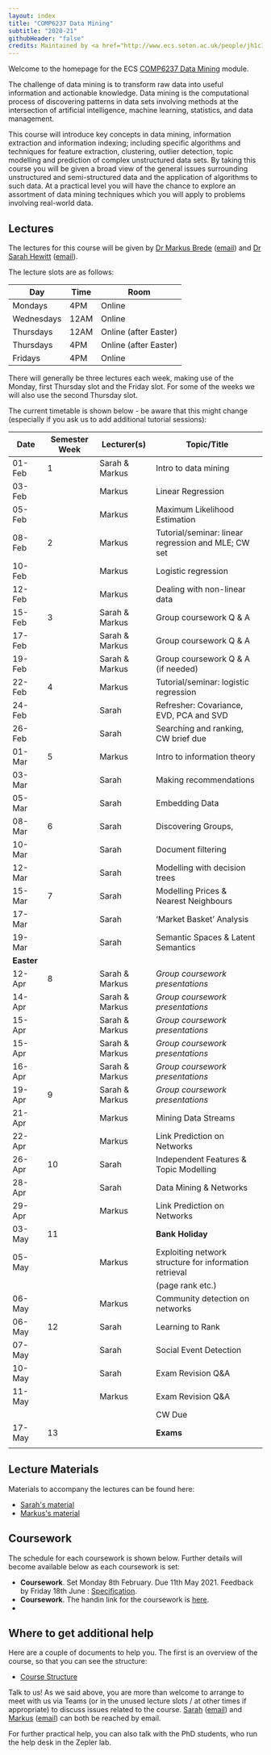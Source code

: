 ```yaml
---
layout: index
title: "COMP6237 Data Mining"
subtitle: "2020-21"
githubHeader: "false"
credits: Maintained by <a href="http://www.ecs.soton.ac.uk/people/jh1c18">Dr Sarah Hewitt</a>.
---
```


Welcome to the homepage for the ECS [COMP6237 Data Mining](https://secure.ecs.soton.ac.uk/module/COMP6237) module.

The challenge of data mining is to transform raw data into useful information and actionable knowledge. Data mining is the computational process of discovering patterns in data sets involving methods at the intersection of artificial intelligence, machine learning, statistics, and data management. 

This course will introduce key concepts in data mining, information extraction and information indexing; including specific algorithms and techniques for feature extraction, clustering, outlier detection, topic modelling and prediction of complex unstructured data sets. By taking this course you will be given a broad view of the general issues surrounding unstructured and semi-structured data and the application of algorithms to such data. At a practical level you will have the chance to explore an assortment of data mining techniques which you will apply to problems involving real-world data. 

## Lectures
The lectures for this course will be given by <a href="http://www.ecs.soton.ac.uk/people/mb8">Dr Markus Brede</a> ([email](mailto:mb8@ecs.soton.ac.uk)) and <a href="http://www.ecs.soton.ac.uk/people/sh7n18">Dr Sarah Hewitt</a> ([email](mailto:sarah.hewitt@soton.ac.uk)). 

The lecture slots are as follows:

Day        | Time | Room   
-----------|------|-----------------------
Mondays    | 4PM	| Online
Wednesdays | 12AM | Online
Thursdays	 | 12AM	| Online (after Easter)
Thursdays	 | 4PM	| Online (after Easter)
Fridays	   | 4PM	| Online

There will generally be three lectures each week, making use of the Monday, first Thursday slot and the Friday slot. For some of the weeks we will also use the second Thursday slot. 

<!---When we are not using sessions for formal teaching, the rooms are available for you to use for the group project. At those times both Sarah & Markus will endeavour to be in their respective offices should you wish to get assistance with any aspects of the course (it is advisable to email us before to give us a heads-up that you're coming though).--->

The current timetable is shown below - be aware that this might change (especially if you ask us to add additional tutorial sessions):

| Date       | Semester Week | Lecturer(s)     | Topic/Title                                           | 
|------------|---------------|-----------------|-------------------------------------------------------| 
| 01-Feb     | 1             | Sarah & Markus  | Intro to data mining                                  | 
| 03-Feb     |               | Markus          | Linear Regression                                     |
| 05-Feb     |               | Markus          | Maximum Likelihood Estimation                         | 
| 08-Feb     | 2             | Markus          | Tutorial/seminar: linear regression and MLE; CW set   | 
| 10-Feb     |               | Markus          | Logistic regression                                   |
| 12-Feb     |               | Markus          | Dealing with non-linear data                          |
| 15-Feb     | 3             | Sarah & Markus  | Group coursework Q & A                                |
| 17-Feb     |               | Sarah & Markus  | Group coursework Q & A                                | 
| 19-Feb     |               | Sarah & Markus  | Group coursework Q & A (if needed)                    |
| 22-Feb     | 4             | Markus          | Tutorial/seminar: logistic regression                 |
| 24-Feb     |               | Sarah           | Refresher: Covariance, EVD, PCA and SVD               |
| 26-Feb     |               | Sarah           | Searching and ranking, CW brief due                   | 
| 01-Mar     | 5             | Markus          | Intro to information theory                           |
| 03-Mar     |               | Sarah           | Making recommendations                                | 
| 05-Mar     |               | Sarah           | Embedding Data                                        |
| 08-Mar     | 6             | Sarah           | Discovering Groups,                                   |
| 10-Mar     |               | Sarah           | Document filtering                                    |
| 12-Mar     |               | Sarah           | Modelling with decision trees                         |
| 15-Mar     | 7             | Sarah           | Modelling Prices & Nearest Neighbours                 | 
| 17-Mar     |               | Sarah           | ‘Market Basket’ Analysis                              |
| 19-Mar     |               | Sarah           | Semantic Spaces & Latent Semantics                    | 
| **Easter** |               |                 |                                                       | 
| 12-Apr     | 8             | Sarah & Markus  | _Group coursework presentations_                      | 
| 14-Apr     |               | Sarah & Markus  | _Group coursework presentations_                      | 
| 15-Apr     |               | Sarah & Markus  | _Group coursework presentations_                      |
| 15-Apr     |               | Sarah & Markus  | _Group coursework presentations_                      | 
| 16-Apr     |               | Sarah & Markus  | _Group coursework presentations_                      |
| 19-Apr     | 9             | Sarah & Markus  | _Group coursework presentations_                      |
| 21-Apr     |               | Markus          | Mining Data Streams                                   |                
| 22-Apr     |               | Markus          | Link Prediction on Networks                           |
| 26-Apr     | 10            | Sarah           | Independent Features & Topic Modelling                | 
| 28-Apr     |               | Sarah           | Data Mining & Networks                                | 
| 29-Apr     |               | Markus          | Link Prediction on Networks                           |
| 03-May     | 11            |                 |**Bank Holiday**
| 05-May     |               | Markus          | Exploiting network structure for information retrieval|
|            |               |                 | (page rank etc.)
| 06-May     |               | Markus          | Community detection on networks                       |
| 06-May     | 12            | Sarah           | Learning to Rank                                      | 
| 07-May     |               | Sarah           | Social Event Detection                                | 
| 10-May     |               | Sarah           | Exam Revision Q&A                                     |
| 11-May     |               | Markus          | Exam Revision Q&A                                     | 
|            |               |                 | CW Due                                                | 
| 17-May     | 13            |                 | **Exams**                                             |
|            |               |                 |                                                       |

## Lecture Materials
Materials to accompany the lectures can be found here:

* [Sarah's material](https://blackboard.soton.ac.uk/) <!---(jon.html)--->
* [Markus's material](http://users.ecs.soton.ac.uk/mb8/stats/datamining.html)

## Coursework
The schedule for each coursework is shown below. Further details will become available below as each coursework is set:

* **Coursework**. Set Monday 8th February. Due 11th May 2021. Feedback by Friday 18th June : [Specification](cw/coursework1.html).
* **Coursework**. The handin link for the coursework is [here](https://handin.ecs.soton.ac.uk/handin/2021/COMP6237/1/).
* 
<!---* **Coursework 2**. Set Monday 17th February. Due Friday 1st May 16:00. Feedback by 12th June 16:00 : [Specification](cw/coursework2.html)--->

## Where to get additional help
Here are a couple of documents to help you. The first is an overview of the course, so that you can see the structure: 
* [Course Structure](./lectures/pdf/COMP6237KO.pdf)

Talk to us! As we said above, you are more than welcome to arrange to meet with us via Teams (or in the unused lecture slots / at other times if appropriate) to discuss issues related to the course. <a href="http://www.ecs.soton.ac.uk/people/sh7n18">Sarah</a> ([email](mailto:sarah.hewitt@soton.ac.uk)) and <a href="http://www.ecs.soton.ac.uk/people/mb8">Markus</a> ([email](mailto:mb8@ecs.soton.ac.uk)) can both be reached by email.
<!---or by coming to find us in our offices (32/3017 for Sarah & 32/4033 for Markus). --->

For further practical help, you can also talk with the PhD students, who run the help desk in the Zepler lab.

